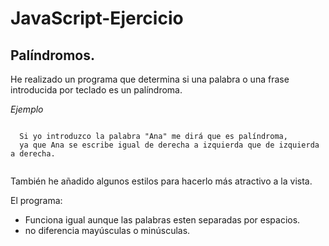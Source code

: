 # JavaScript-Ejercicio

## Palíndromos.

<p>He realizado un programa que determina si una palabra o una frase introducida por teclado es un palíndroma.</p>

*Ejemplo*

~~~

  Si yo introduzco la palabra "Ana" me dirá que es palíndroma,
  ya que Ana se escribe igual de derecha a izquierda que de izquierda a derecha.
  
~~~


<p> También he añadido algunos estilos para hacerlo más atractivo a la vista. </p>

El programa:
- Funciona igual aunque las palabras esten separadas por espacios.
- no diferencia mayúsculas o minúsculas.
